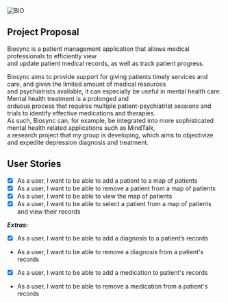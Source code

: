 ![BIO](https://media.github.students.cs.ubc.ca/user/9769/files/f9c50700-cd48-11ea-93b4-e8d320c9a598)

## Project Proposal
Biosync is a patient management application that allows medical professionals to efficiently view <br> 
and update patient medical records, as well as track patient progress. 

Biosync aims to provide support for giving patients timely services and care, and given the limited amount of medical 
resources <br> and psychiatrists available, it can especially be useful in mental health care. Mental health treatment 
is a prolonged and <br> arduous process that requires multiple patient-psychiatrist sessions and 
trials to identify effective medications and therapies. <br> As such, Biosync can, for example, be integrated into more 
sophisticated mental health related applications such as MindTalk, <br> a research project that my group is 
developing, which aims to objectivize and expedite depression diagnosis and treatment.


## User Stories
- [x] As a user, I want to be able to add a patient to a map of patients
- [x] As a user, I want to be able to remove a patient from a map of patients
- [x] As a user, I want to be able to view the map of patients
- [x] As a user, I want to be able to select a patient from a map of patients and view their records

***Extras:***
- [x] As a user, I want to be able to add a diagnosis to a patient’s records
- As a user, I want to be able to remove a diagnosis from a patient's records
- [x] As a user, I want to be able to add a medication to patient's records
- As a user, I want to be able to remove a medication from a patient's records
